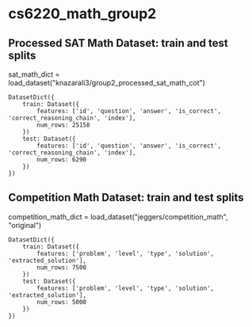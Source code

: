 # cs6220_math_group2

## Processed SAT Math Dataset: train and test splits
sat_math_dict = load_dataset("knazarali3/group2_processed_sat_math_cot")
```
DatasetDict({
    train: Dataset({
        features: ['id', 'question', 'answer', 'is_correct', 'correct_reasoning_chain', 'index'],
        num_rows: 25158
    })
    test: Dataset({
        features: ['id', 'question', 'answer', 'is_correct', 'correct_reasoning_chain', 'index'],
        num_rows: 6290
    })
})
```

## Competition Math Dataset: train and test splits
competition_math_dict = load_dataset("jeggers/competition_math", "original")
```
DatasetDict({
    train: Dataset({
        features: ['problem', 'level', 'type', 'solution', 'extracted_solution'],
        num_rows: 7500
    })
    test: Dataset({
        features: ['problem', 'level', 'type', 'solution', 'extracted_solution'],
        num_rows: 5000
    })
})
```
